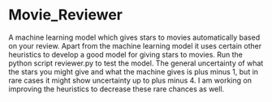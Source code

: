 # Movie_Reviewer
A machine learning model which gives stars to movies automatically based on your review. Apart from the machine learning model it uses certain other heuristics to develop a good model for giving stars to movies. Run the python script reviewer.py to test the model. The general uncertainty of what the stars you might give and what the machine gives is plus minus 1, but in rare cases it might show uncertainty up to plus minus 4. I am working on improving the heuristics to decrease these rare chances as well.
